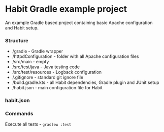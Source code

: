 # Habit Gradle example project

An example Gradle based project containing basic Apache configuration and Habit setup.

### Structure

* /gradle - Gradle wrapper
* /httpdConfiguration - folder with all Apache configuration files
* /src/main - empty
* /src/test/java - Java testing code
* /src/test/resources - Logback configuration
* /.gitignore - standard git ignore file
* /build.gradle.kts - all Habit dependencies, Gradle plugin and JUnit setup
* /habit.json - main configuration file for Habit

### habit.json



### Commands

Execute all tests - `gradlew :test`

